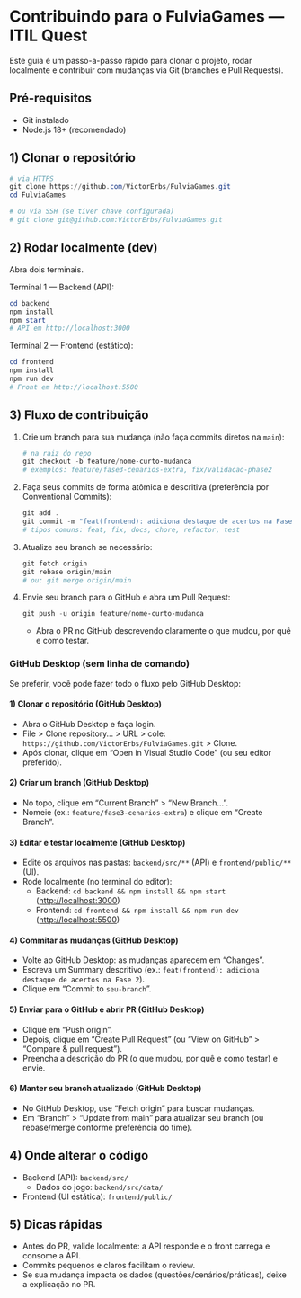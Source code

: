 # Contribuindo para o FulviaGames — ITIL Quest

Este guia é um passo-a-passo rápido para clonar o projeto, rodar localmente e contribuir com mudanças via Git (branches e Pull Requests).

## Pré-requisitos

- Git instalado
- Node.js 18+ (recomendado)

## 1) Clonar o repositório

```powershell
# via HTTPS
git clone https://github.com/VictorErbs/FulviaGames.git
cd FulviaGames

# ou via SSH (se tiver chave configurada)
# git clone git@github.com:VictorErbs/FulviaGames.git
```

## 2) Rodar localmente (dev)

Abra dois terminais.

Terminal 1 — Backend (API):

```powershell
cd backend
npm install
npm start
# API em http://localhost:3000
```

Terminal 2 — Frontend (estático):

```powershell
cd frontend
npm install
npm run dev
# Front em http://localhost:5500
```

## 3) Fluxo de contribuição

1. Crie um branch para sua mudança (não faça commits diretos na `main`):

   ```powershell
   # na raiz do repo
   git checkout -b feature/nome-curto-mudanca
   # exemplos: feature/fase3-cenarios-extra, fix/validacao-phase2
   ```

2. Faça seus commits de forma atômica e descritiva (preferência por Conventional Commits):

   ```powershell
   git add .
   git commit -m "feat(frontend): adiciona destaque de acertos na Fase 2"
   # tipos comuns: feat, fix, docs, chore, refactor, test
   ```

3. Atualize seu branch se necessário:

   ```powershell
   git fetch origin
   git rebase origin/main
   # ou: git merge origin/main
   ```

4. Envie seu branch para o GitHub e abra um Pull Request:

   ```powershell
   git push -u origin feature/nome-curto-mudanca
   ```

   - Abra o PR no GitHub descrevendo claramente o que mudou, por quê e como testar.

### GitHub Desktop (sem linha de comando)

Se preferir, você pode fazer todo o fluxo pelo GitHub Desktop:

#### 1) Clonar o repositório (GitHub Desktop)

- Abra o GitHub Desktop e faça login.
- File > Clone repository… > URL > cole: `https://github.com/VictorErbs/FulviaGames.git` > Clone.
- Após clonar, clique em “Open in Visual Studio Code” (ou seu editor preferido).

#### 2) Criar um branch (GitHub Desktop)

- No topo, clique em “Current Branch” > “New Branch…”.
- Nomeie (ex.: `feature/fase3-cenarios-extra`) e clique em “Create Branch”.

#### 3) Editar e testar localmente (GitHub Desktop)

- Edite os arquivos nas pastas: `backend/src/**` (API) e `frontend/public/**` (UI).
- Rode localmente (no terminal do editor):
   - Backend: `cd backend && npm install && npm start` (<http://localhost:3000>)
   - Frontend: `cd frontend && npm install && npm run dev` (<http://localhost:5500>)

#### 4) Commitar as mudanças (GitHub Desktop)

- Volte ao GitHub Desktop: as mudanças aparecem em “Changes”.
- Escreva um Summary descritivo (ex.: `feat(frontend): adiciona destaque de acertos na Fase 2`).
- Clique em “Commit to `seu-branch`”.

#### 5) Enviar para o GitHub e abrir PR (GitHub Desktop)

- Clique em “Push origin”.
- Depois, clique em “Create Pull Request” (ou “View on GitHub” > “Compare & pull request”).
- Preencha a descrição do PR (o que mudou, por quê e como testar) e envie.

#### 6) Manter seu branch atualizado (GitHub Desktop)

- No GitHub Desktop, use “Fetch origin” para buscar mudanças.
- Em “Branch” > “Update from main” para atualizar seu branch (ou rebase/merge conforme preferência do time).

## 4) Onde alterar o código

- Backend (API): `backend/src/`
   - Dados do jogo: `backend/src/data/`
- Frontend (UI estática): `frontend/public/`

## 5) Dicas rápidas

- Antes do PR, valide localmente: a API responde e o front carrega e consome a API.
- Commits pequenos e claros facilitam o review.
- Se sua mudança impacta os dados (questões/cenários/práticas), deixe a explicação no PR.


